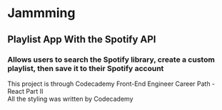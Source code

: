 # Jammming  
## Playlist App With the Spotify API  
### Allows users to search the Spotify library, create a custom playlist, then save it to their Spotify account  

This project is through Codecademy Front-End Engineer Career Path - React Part II  
All the styling was written by Codecademy  
